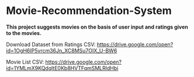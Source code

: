 # Movie-Recommendation-System

<b>This project suggests movies on the basis of user input and ratings given to the movies.</b>


Download Dataset from 
Ratings CSV:
https://drive.google.com/open?id=1OgH6IP5vrcm36Jn_XC8MSu7OIX_U-BW6

Movie List CSV:
https://drive.google.com/open?id=1YMLmX9KQdqltE0Kb8HVTFqmSMLRldHbi

